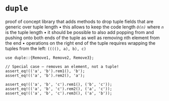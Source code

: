 # `duple`

proof of concept library that adds methods to drop tuple fields that are generic over tuple length • this allows to keep the code length *`O(n)`* where *`n`* is the tuple length • it should be possible to also add popping from and pushing onto both ends of the tuple as well as removing nth element from the end • operations on the right end of the tuple requires wrapping the tuples from the left: `((((), a), b), c)`

```
use duple::{Remove1, Remove2, Remove3};

// Special case — removes an element, not a tuple!
assert_eq!(('a', 'b').rem1(), 'b');
assert_eq!(('a', 'b').rem2(), 'a');

assert_eq!(('a', 'b', 'c').rem1(), ('b', 'c'));
assert_eq!(('a', 'b', 'c').rem2(), ('a', 'c'));
assert_eq!(('a', 'b', 'c').rem3(), ('a', 'b'));
```
